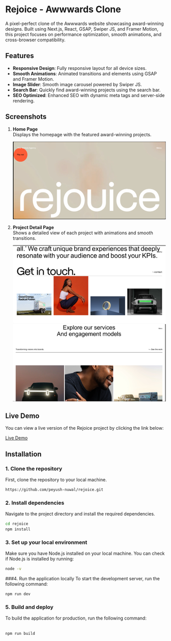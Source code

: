 # **Rejoice - Awwwards Clone**

A pixel-perfect clone of the Awwwards website showcasing award-winning designs. Built using Next.js, React, GSAP, Swiper JS, and Framer Motion, this project focuses on performance optimization, smooth animations, and cross-browser compatibility.

## Features
- **Responsive Design**: Fully responsive layout for all device sizes.
- **Smooth Animations**: Animated transitions and elements using GSAP and Framer Motion.
- **Image Slider**: Smooth image carousel powered by Swiper JS.
- **Search Bar**: Quickly find award-winning projects using the search bar.
- **SEO Optimized**: Enhanced SEO with dynamic meta tags and server-side rendering.

## Screenshots

1. **Home Page**  
   Displays the homepage with the featured award-winning projects.

   ![Home Screenshot](public/ss/s1.png)

2. **Project Detail Page**  
   Shows a detailed view of each project with animations and smooth transitions.

   ![Project Screenshot](public/ss/s2.png)
   ![Project Screenshot](public/ss/s3.png)


## Live Demo

You can view a live version of the Rejoice project by clicking the link below:

[Live Demo](https://rejoice-nu.vercel.app/)

## Installation

### 1. Clone the repository
First, clone the repository to your local machine.

```bash
https://github.com/peyush-nuwal/rejoice.git

```


### 2. Install dependencies
Navigate to the project directory and install the required dependencies.

```bash
cd rejoice
npm install
```

### 3. Set up your local environment
Make sure you have Node.js installed on your local machine. You can check if Node.js is installed by running:

```bash
node -v

```


###4. Run the application locally
To start the development server, run the following command:

```bash
npm run dev
```


### 5. Build and deploy
To build the application for production, run the following command:

```bash

npm run build
```

